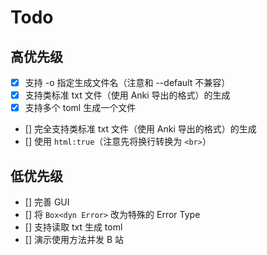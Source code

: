 # Todo

## 高优先级

- [x] 支持 -o 指定生成文件名（注意和 --default 不兼容）
- [x] 支持类标准 txt 文件（使用 Anki 导出的格式）的生成
- [x] 支持多个 toml 生成一个文件
- [] 完全支持类标准 txt 文件（使用 Anki 导出的格式）的生成
- [] 使用 `html:true`（注意先将换行转换为 `<br>`）

## 低优先级

- [] 完善 GUI
- [] 将 `Box<dyn Error>` 改为特殊的 Error Type
- [] 支持读取 txt 生成 toml
- [] 演示使用方法并发 B 站
